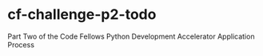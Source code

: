 # cf-challenge-p2-todo
Part Two of the Code Fellows Python Development Accelerator Application Process
